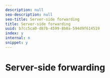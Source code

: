 ```yaml
---
description: null
seo-description: null
seo-title: Server-side forwarding
title: Server-side forwarding
uuid: b7cc5ca0-d87b-4599-8b0a-594d9f614519
index: y
internal: n
snippet: y
---
```


# Server-side forwarding

